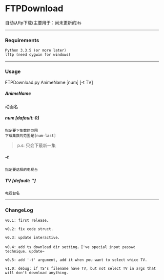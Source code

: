 FTPDownload
===========

   自动从ftp下载(主要用于：尚未更新的)ts

------------------------

### Requirements

    Python 3.3.5 (or more later)
    lftp (need cygwin for windows)

------------------------
### Usage

   FTPDownload.py AnimeName [num] [-t TV]

##### AnimeName
   动画名

##### num [dafault: 0]
    指定要下集数的范围
    下载集数的范围是[num-last]
   
   >p.s: 只会下最新一集

##### -t
    指定要选择的电视台

##### TV [default: '']
    电视台名


------------------------
### ChangeLog

    v0.1: first release.

    v0.2: fix code struct.    

    v0.3: update interactive.

    v0.4: add ts download dir setting，I've special input passwd technique. update~

    v0.5: add '-t' argument, add it when you want to select whice TV.

    v1.0: debug: if TS's filename have TV, but not select TV in args that will don't download anything.